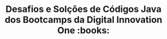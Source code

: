 <h1 align="center">Desafios e Solções de Códigos Java dos Bootcamps da Digital Innovation One :books:</h1>
 
